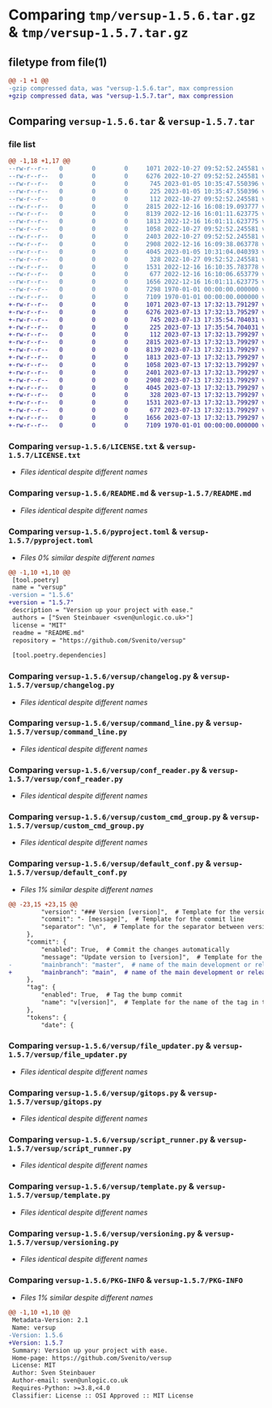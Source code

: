 # Comparing `tmp/versup-1.5.6.tar.gz` & `tmp/versup-1.5.7.tar.gz`

## filetype from file(1)

```diff
@@ -1 +1 @@
-gzip compressed data, was "versup-1.5.6.tar", max compression
+gzip compressed data, was "versup-1.5.7.tar", max compression
```

## Comparing `versup-1.5.6.tar` & `versup-1.5.7.tar`

### file list

```diff
@@ -1,18 +1,17 @@
--rw-r--r--   0        0        0     1071 2022-10-27 09:52:52.245581 versup-1.5.6/LICENSE.txt
--rw-r--r--   0        0        0     6276 2022-10-27 09:52:52.245581 versup-1.5.6/README.md
--rw-r--r--   0        0        0      745 2023-01-05 10:35:47.550396 versup-1.5.6/pyproject.toml
--rw-r--r--   0        0        0      225 2023-01-05 10:35:47.550396 versup-1.5.6/versup/__init__.py
--rw-r--r--   0        0        0      112 2022-10-27 09:52:52.245581 versup-1.5.6/versup/__main__.py
--rw-r--r--   0        0        0     2815 2022-12-16 16:08:19.093777 versup-1.5.6/versup/changelog.py
--rw-r--r--   0        0        0     8139 2022-12-16 16:01:11.623775 versup-1.5.6/versup/command_line.py
--rw-r--r--   0        0        0     1813 2022-12-16 16:01:11.623775 versup-1.5.6/versup/conf_reader.py
--rw-r--r--   0        0        0     1058 2022-10-27 09:52:52.245581 versup-1.5.6/versup/custom_cmd_group.py
--rw-r--r--   0        0        0     2403 2022-10-27 09:52:52.245581 versup-1.5.6/versup/default_conf.py
--rw-r--r--   0        0        0     2908 2022-12-16 16:09:38.063778 versup-1.5.6/versup/file_updater.py
--rw-r--r--   0        0        0     4045 2023-01-05 10:31:04.040393 versup-1.5.6/versup/gitops.py
--rw-r--r--   0        0        0      328 2022-10-27 09:52:52.245581 versup-1.5.6/versup/printer.py
--rw-r--r--   0        0        0     1531 2022-12-16 16:10:35.783778 versup-1.5.6/versup/script_runner.py
--rw-r--r--   0        0        0      677 2022-12-16 16:10:06.653779 versup-1.5.6/versup/template.py
--rw-r--r--   0        0        0     1656 2022-12-16 16:01:11.623775 versup-1.5.6/versup/versioning.py
--rw-r--r--   0        0        0     7298 1970-01-01 00:00:00.000000 versup-1.5.6/setup.py
--rw-r--r--   0        0        0     7109 1970-01-01 00:00:00.000000 versup-1.5.6/PKG-INFO
+-rw-r--r--   0        0        0     1071 2023-07-13 17:32:13.791297 versup-1.5.7/LICENSE.txt
+-rw-r--r--   0        0        0     6276 2023-07-13 17:32:13.795297 versup-1.5.7/README.md
+-rw-r--r--   0        0        0      745 2023-07-13 17:35:54.704031 versup-1.5.7/pyproject.toml
+-rw-r--r--   0        0        0      225 2023-07-13 17:35:54.704031 versup-1.5.7/versup/__init__.py
+-rw-r--r--   0        0        0      112 2023-07-13 17:32:13.799297 versup-1.5.7/versup/__main__.py
+-rw-r--r--   0        0        0     2815 2023-07-13 17:32:13.799297 versup-1.5.7/versup/changelog.py
+-rw-r--r--   0        0        0     8139 2023-07-13 17:32:13.799297 versup-1.5.7/versup/command_line.py
+-rw-r--r--   0        0        0     1813 2023-07-13 17:32:13.799297 versup-1.5.7/versup/conf_reader.py
+-rw-r--r--   0        0        0     1058 2023-07-13 17:32:13.799297 versup-1.5.7/versup/custom_cmd_group.py
+-rw-r--r--   0        0        0     2401 2023-07-13 17:32:13.799297 versup-1.5.7/versup/default_conf.py
+-rw-r--r--   0        0        0     2908 2023-07-13 17:32:13.799297 versup-1.5.7/versup/file_updater.py
+-rw-r--r--   0        0        0     4045 2023-07-13 17:32:13.799297 versup-1.5.7/versup/gitops.py
+-rw-r--r--   0        0        0      328 2023-07-13 17:32:13.799297 versup-1.5.7/versup/printer.py
+-rw-r--r--   0        0        0     1531 2023-07-13 17:32:13.799297 versup-1.5.7/versup/script_runner.py
+-rw-r--r--   0        0        0      677 2023-07-13 17:32:13.799297 versup-1.5.7/versup/template.py
+-rw-r--r--   0        0        0     1656 2023-07-13 17:32:13.799297 versup-1.5.7/versup/versioning.py
+-rw-r--r--   0        0        0     7109 1970-01-01 00:00:00.000000 versup-1.5.7/PKG-INFO
```

### Comparing `versup-1.5.6/LICENSE.txt` & `versup-1.5.7/LICENSE.txt`

 * *Files identical despite different names*

### Comparing `versup-1.5.6/README.md` & `versup-1.5.7/README.md`

 * *Files identical despite different names*

### Comparing `versup-1.5.6/pyproject.toml` & `versup-1.5.7/pyproject.toml`

 * *Files 0% similar despite different names*

```diff
@@ -1,10 +1,10 @@
 [tool.poetry]
 name = "versup"
-version = "1.5.6"
+version = "1.5.7"
 description = "Version up your project with ease."
 authors = ["Sven Steinbauer <sven@unlogic.co.uk>"]
 license = "MIT"
 readme = "README.md"
 repository = "https://github.com/Svenito/versup"
 
 [tool.poetry.dependencies]
```

### Comparing `versup-1.5.6/versup/changelog.py` & `versup-1.5.7/versup/changelog.py`

 * *Files identical despite different names*

### Comparing `versup-1.5.6/versup/command_line.py` & `versup-1.5.7/versup/command_line.py`

 * *Files identical despite different names*

### Comparing `versup-1.5.6/versup/conf_reader.py` & `versup-1.5.7/versup/conf_reader.py`

 * *Files identical despite different names*

### Comparing `versup-1.5.6/versup/custom_cmd_group.py` & `versup-1.5.7/versup/custom_cmd_group.py`

 * *Files identical despite different names*

### Comparing `versup-1.5.6/versup/default_conf.py` & `versup-1.5.7/versup/default_conf.py`

 * *Files 1% similar despite different names*

```diff
@@ -23,15 +23,15 @@
         "version": "### Version [version]",  # Template for the version line
         "commit": "- [message]",  # Template for the commit line
         "separator": "\n",  # Template for the separator between versions sections
     },
     "commit": {
         "enabled": True,  # Commit the changes automatically
         "message": "Update version to [version]",  # Template for the commit message
-        "mainbranch": "master",  # name of the main development or release branch
+        "mainbranch": "main",  # name of the main development or release branch
     },
     "tag": {
         "enabled": True,  # Tag the bump commit
         "name": "v[version]",  # Template for the name of the tag in the tag message
     },
     "tokens": {
         "date": {
```

### Comparing `versup-1.5.6/versup/file_updater.py` & `versup-1.5.7/versup/file_updater.py`

 * *Files identical despite different names*

### Comparing `versup-1.5.6/versup/gitops.py` & `versup-1.5.7/versup/gitops.py`

 * *Files identical despite different names*

### Comparing `versup-1.5.6/versup/script_runner.py` & `versup-1.5.7/versup/script_runner.py`

 * *Files identical despite different names*

### Comparing `versup-1.5.6/versup/template.py` & `versup-1.5.7/versup/template.py`

 * *Files identical despite different names*

### Comparing `versup-1.5.6/versup/versioning.py` & `versup-1.5.7/versup/versioning.py`

 * *Files identical despite different names*

### Comparing `versup-1.5.6/PKG-INFO` & `versup-1.5.7/PKG-INFO`

 * *Files 1% similar despite different names*

```diff
@@ -1,10 +1,10 @@
 Metadata-Version: 2.1
 Name: versup
-Version: 1.5.6
+Version: 1.5.7
 Summary: Version up your project with ease.
 Home-page: https://github.com/Svenito/versup
 License: MIT
 Author: Sven Steinbauer
 Author-email: sven@unlogic.co.uk
 Requires-Python: >=3.8,<4.0
 Classifier: License :: OSI Approved :: MIT License
```

